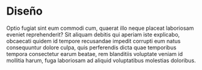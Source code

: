 # Diseño

Optio fugiat sint eum commodi cum, quaerat illo neque placeat laboriosam eveniet reprehenderit? Sit aliquam debitis qui aperiam iste explicabo, obcaecati quidem id tempore recusandae impedit corrupti eum natus consequuntur dolore culpa, quis perferendis dicta quae temporibus tempora consectetur earum beatae, rem blanditiis voluptate veniam id mollitia harum, fuga laboriosam ad aliquid voluptatibus molestias doloribus.